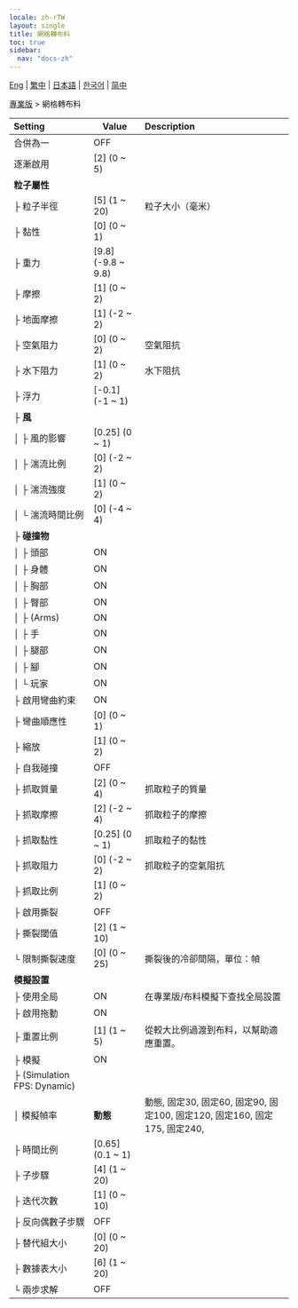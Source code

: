 ```yaml
---
locale: zh-rTW
layout: single
title: 網格轉布料
toc: true
sidebar:
  nav: "docs-zh"
---
```

[Eng](/dancexr/menu/2025.4/actor/mesh_to_cloth) | [繁中](/tw/dancexr/menu/2025.4/actor/mesh_to_cloth) | [日本語](/jp/dancexr/menu/2025.4/actor/mesh_to_cloth) | [한국어](/kr/dancexr/menu/2025.4/actor/mesh_to_cloth) | [简中](/zh/dancexr/menu/2025.4/actor/mesh_to_cloth)

[專業版](../menu#專業版) > 網格轉布料



| Setting | Value | Description |
| :--- | --- | :--- |
| 合併為一 | OFF | 
| 逐漸啟用 | [2] (0 ~ 5) | 
| **粒子屬性** | | 
| ├ 粒子半徑 | [5] (1 ~ 20) | 粒子大小（毫米）
| ├ 黏性 | [0] (0 ~ 1) | 
| ├ 重力 | [9.8] (-9.8 ~ 9.8) | 
| ├ 摩擦 | [1] (0 ~ 2) | 
| ├ 地面摩擦 | [1] (-2 ~ 2) | 
| ├ 空氣阻力 | [0] (0 ~ 2) | 空氣阻抗
| ├ 水下阻力 | [1] (0 ~ 2) | 水下阻抗
| ├ 浮力 | [-0.1] (-1 ~ 1) | 
| ├ **風** | | 
| │ ├ 風的影響 | [0.25] (0 ~ 1) | 
| │ ├ 湍流比例 | [0] (-2 ~ 2) | 
| │ ├ 湍流強度 | [1] (0 ~ 2) | 
| │ └ 湍流時間比例 | [0] (-4 ~ 4) | 
| ├ **碰撞物** | | 
| │ ├ 頭部 | ON | 
| │ ├ 身體 | ON | 
| │ ├ 胸部 | ON | 
| │ ├ 臀部 | ON | 
| │ ├ (Arms) | ON | 
| │ ├ 手 | ON | 
| │ ├ 腿部 | ON | 
| │ ├ 腳 | ON | 
| │ └ 玩家 | ON | 
| ├ 啟用彎曲約束 | ON | 
| ├ 彎曲順應性 | [0] (0 ~ 1) | 
| ├ 縮放 | [1] (0 ~ 2) | 
| ├ 自我碰撞 | OFF | 
| ├ 抓取質量 | [2] (0 ~ 4) | 抓取粒子的質量
| ├ 抓取摩擦 | [2] (-2 ~ 4) | 抓取粒子的摩擦
| ├ 抓取黏性 | [0.25] (0 ~ 1) | 抓取粒子的黏性
| ├ 抓取阻力 | [0] (-2 ~ 2) | 抓取粒子的空氣阻抗
| ├ 抓取比例 | [1] (0 ~ 2) | 
| ├ 啟用撕裂 | OFF | 
| ├ 撕裂閾值 | [2] (1 ~ 10) | 
| └ 限制撕裂速度 | [0] (0 ~ 25) | 撕裂後的冷卻間隔，單位：幀
| **模擬設置** | | 
| ├ 使用全局 | ON | 在專業版/布料模擬下查找全局設置
| ├ 啟用拖動 | ON | 
| ├ 重置比例 | [1] (1 ~ 5) | 從較大比例過渡到布料，以幫助適應重置。
| ├ 模擬 | ON | 
| ├ (Simulation FPS: Dynamic) || 
| │ 模擬幀率 | **動態** | 動態, 固定30, 固定60, 固定90, 固定100, 固定120, 固定160, 固定175, 固定240,  |
| ├ 時間比例 | [0.65] (0.1 ~ 1) | 
| ├ 子步驟 | [4] (1 ~ 20) | 
| ├ 迭代次數 | [1] (0 ~ 10) | 
| ├ 反向偶數子步驟 | OFF | 
| ├ 替代組大小 | [0] (0 ~ 20) | 
| ├ 數據表大小 | [6] (1 ~ 20) | 
| └ 兩步求解 | OFF | 
